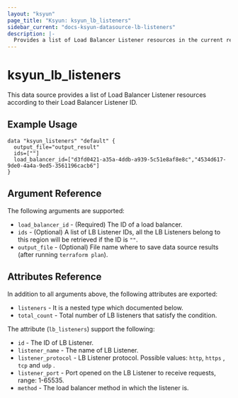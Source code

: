 ```yaml
---
layout: "ksyun"
page_title: "Ksyun: ksyun_lb_listeners"
sidebar_current: "docs-ksyun-datasource-lb-listeners"
description: |-
  Provides a list of Load Balancer Listener resources in the current region.
---
```


# ksyun_lb_listeners

This data source provides a list of Load Balancer Listener resources according to their Load Balancer Listener ID.

## Example Usage

```hcl
data "ksyun_listeners" "default" {
  output_file="output_result"
  ids=[""]
  load_balancer_id=["d3fd0421-a35a-4ddb-a939-5c51e8af8e8c","4534d617-9de0-4a4a-9ed5-3561196cacb6"]
}
```

## Argument Reference

The following arguments are supported:

* `load_balancer_id` - (Required) The ID of a load balancer.
* `ids` - (Optional) A list of LB Listener IDs, all the LB Listeners belong to this region will be retrieved if the ID is `""`.
* `output_file` - (Optional) File name where to save data source results (after running `terraform plan`).

## Attributes Reference

In addition to all arguments above, the following attributes are exported:

* `listeners` - It is a nested type which documented below.
* `total_count` - Total number of LB listeners that satisfy the condition.

The attribute (`lb_listeners`) support the following:

* `id` - The ID of LB Listener.
* `listener_name` - The name of LB Listener.
* `listener_protocol` - LB Listener protocol. Possible values: `http`, `https` , `tcp` and `udp` .
* `listener_port` - Port opened on the LB Listener to receive requests, range: 1-65535.
* `method` - The load balancer method in which the listener is.